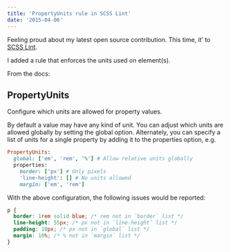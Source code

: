 ```yaml
---
title: 'PropertyUnits rule in SCSS Lint'
date: '2015-04-06'
---
```


Feeling proud about my latest open source contribution. This time, it’ to [SCSS Lint](https://github.com/brigade/scss-lint).

I added a rule that enforces the units used on element(s).

From the docs:

## PropertyUnits

Configure which units are allowed for property values.

By default a value may have any kind of unit. You can adjust which units are allowed globally by setting the global option. Alternately, you can specify a list of units for a single property by adding it to the properties option, e.g.

```ruby
PropertyUnits:
  global: ['em', 'rem', '%'] # Allow relative units globally
  properties:
    border: ['px'] # Only pixels
    'line-height': [] # No units allowed
    margin: ['em', 'rem']
```

With the above configuration, the following issues would be reported:

```css
p {
  border: 1rem solid blue; /* rem not in `border` list */
  line-height: 55px; /* px not in `line-height` list */
  padding: 10px; /* px not in `global` list */
  margin: 10%; /* % not in `margin` list */
}
```

